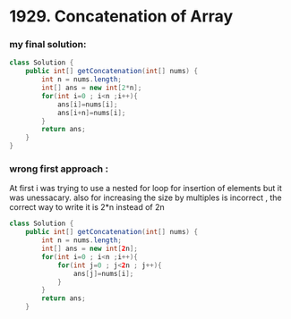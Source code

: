 # 1929. Concatenation of Array

 ### my final solution:

```java
class Solution {
    public int[] getConcatenation(int[] nums) {
        int n = nums.length;
        int[] ans = new int[2*n];
        for(int i=0 ; i<n ;i++){
            ans[i]=nums[i];
            ans[i+n]=nums[i];
        }
        return ans;
    }
}
```

### wrong first approach :
At first i was trying to use a nested for loop for insertion of elements but it was unessacary.
also for increasing the size by multiples is incorrect , the correct way to write it is 2*n instead of 2n

```java
class Solution {
    public int[] getConcatenation(int[] nums) {
        int n = nums.length;
        int[] ans = new int[2n];
        for(int i=0 ; i<n ;i++){
            for(int j=0 ; j<2n ; j++){
                ans[j]=nums[i];
            }
        }
        return ans;
    }
```
